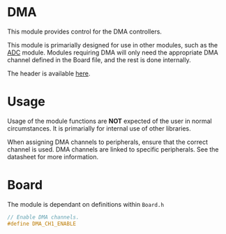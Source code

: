 # DMA
This module provides control for the DMA controllers.

This module is primarially designed for use in other modules, such as the [ADC](ADC.md) module.
Modules requiring DMA will only need the appropriate DMA channel defined in the Board file, and the rest is done internally.

The header is available [here](../Lib/DMA.h).

# Usage
Usage of the module functions are **NOT** expected of the user in normal circumstances. It is primarially for internal use of other libraries.

When assigning DMA channels to peripherals, ensure that the correct channel is used.
DMA channels are linked to specific peripherals. See the datasheet for more information.

# Board

The module is dependant on definitions within `Board.h`

```C
// Enable DMA channels.
#define DMA_CH1_ENABLE
```

